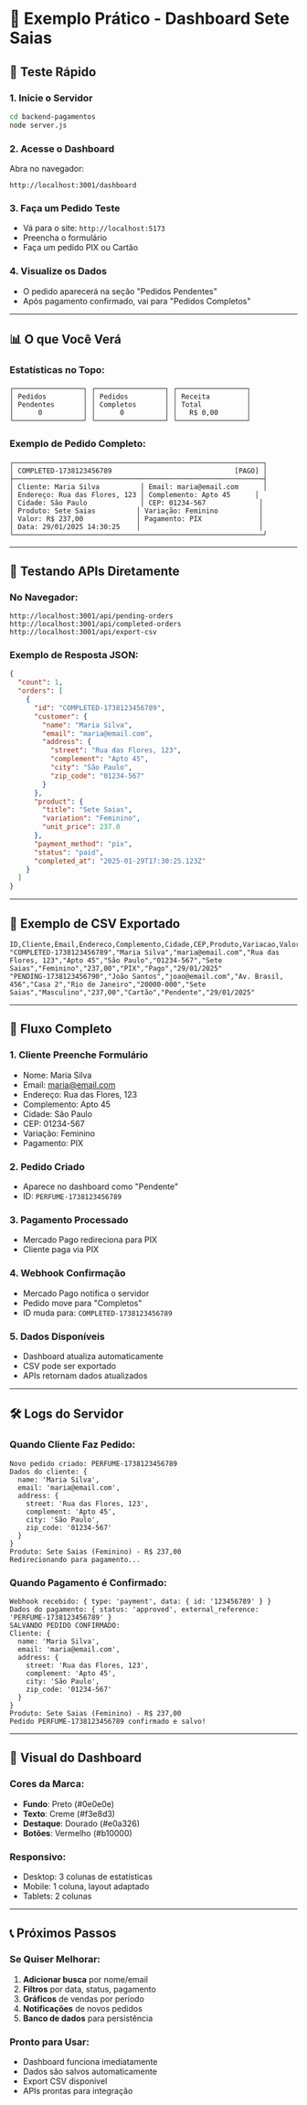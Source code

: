 # 🎯 Exemplo Prático - Dashboard Sete Saias

## 🚀 Teste Rápido

### 1. Inicie o Servidor

```bash
cd backend-pagamentos
node server.js
```

### 2. Acesse o Dashboard

Abra no navegador:

```
http://localhost:3001/dashboard
```

### 3. Faça um Pedido Teste

- Vá para o site: `http://localhost:5173`
- Preencha o formulário
- Faça um pedido PIX ou Cartão

### 4. Visualize os Dados

- O pedido aparecerá na seção "Pedidos Pendentes"
- Após pagamento confirmado, vai para "Pedidos Completos"

---

## 📊 O que Você Verá

### Estatísticas no Topo:

```
┌─────────────────┐ ┌─────────────────┐ ┌─────────────────┐
│ Pedidos         │ │ Pedidos         │ │ Receita         │
│ Pendentes       │ │ Completos       │ │ Total           │
│      0          │ │      0          │ │   R$ 0,00       │
└─────────────────┘ └─────────────────┘ └─────────────────┘
```

### Exemplo de Pedido Completo:

```
┌─────────────────────────────────────────────────────────────┐
│ COMPLETED-1738123456789                              [PAGO] │
├─────────────────────────────────────────────────────────────┤
│ Cliente: Maria Silva          │ Email: maria@email.com      │
│ Endereço: Rua das Flores, 123 │ Complemento: Apto 45      │
│ Cidade: São Paulo             │ CEP: 01234-567             │
│ Produto: Sete Saias          │ Variação: Feminino          │
│ Valor: R$ 237,00             │ Pagamento: PIX              │
│ Data: 29/01/2025 14:30:25    │                             │
└─────────────────────────────────────────────────────────────┘
```

---

## 🔧 Testando APIs Diretamente

### No Navegador:

```
http://localhost:3001/api/pending-orders
http://localhost:3001/api/completed-orders
http://localhost:3001/api/export-csv
```

### Exemplo de Resposta JSON:

```json
{
  "count": 1,
  "orders": [
    {
      "id": "COMPLETED-1738123456789",
      "customer": {
        "name": "Maria Silva",
        "email": "maria@email.com",
        "address": {
          "street": "Rua das Flores, 123",
          "complement": "Apto 45",
          "city": "São Paulo",
          "zip_code": "01234-567"
        }
      },
      "product": {
        "title": "Sete Saias",
        "variation": "Feminino",
        "unit_price": 237.0
      },
      "payment_method": "pix",
      "status": "paid",
      "completed_at": "2025-01-29T17:30:25.123Z"
    }
  ]
}
```

---

## 📁 Exemplo de CSV Exportado

```csv
ID,Cliente,Email,Endereco,Complemento,Cidade,CEP,Produto,Variacao,Valor,Pagamento,Status,Data
"COMPLETED-1738123456789","Maria Silva","maria@email.com","Rua das Flores, 123","Apto 45","São Paulo","01234-567","Sete Saias","Feminino","237,00","PIX","Pago","29/01/2025"
"PENDING-1738123456790","João Santos","joao@email.com","Av. Brasil, 456","Casa 2","Rio de Janeiro","20000-000","Sete Saias","Masculino","237,00","Cartão","Pendente","29/01/2025"
```

---

## 🔄 Fluxo Completo

### 1. Cliente Preenche Formulário

- Nome: Maria Silva
- Email: maria@email.com
- Endereço: Rua das Flores, 123
- Complemento: Apto 45
- Cidade: São Paulo
- CEP: 01234-567
- Variação: Feminino
- Pagamento: PIX

### 2. Pedido Criado

- Aparece no dashboard como "Pendente"
- ID: `PERFUME-1738123456789`

### 3. Pagamento Processado

- Mercado Pago redireciona para PIX
- Cliente paga via PIX

### 4. Webhook Confirmação

- Mercado Pago notifica o servidor
- Pedido move para "Completos"
- ID muda para: `COMPLETED-1738123456789`

### 5. Dados Disponíveis

- Dashboard atualiza automaticamente
- CSV pode ser exportado
- APIs retornam dados atualizados

---

## 🛠 Logs do Servidor

### Quando Cliente Faz Pedido:

```
Novo pedido criado: PERFUME-1738123456789
Dados do cliente: {
  name: 'Maria Silva',
  email: 'maria@email.com',
  address: {
    street: 'Rua das Flores, 123',
    complement: 'Apto 45',
    city: 'São Paulo',
    zip_code: '01234-567'
  }
}
Produto: Sete Saias (Feminino) - R$ 237,00
Redirecionando para pagamento...
```

### Quando Pagamento é Confirmado:

```
Webhook recebido: { type: 'payment', data: { id: '123456789' } }
Dados do pagamento: { status: 'approved', external_reference: 'PERFUME-1738123456789' }
SALVANDO PEDIDO CONFIRMADO:
Cliente: {
  name: 'Maria Silva',
  email: 'maria@email.com',
  address: {
    street: 'Rua das Flores, 123',
    complement: 'Apto 45',
    city: 'São Paulo',
    zip_code: '01234-567'
  }
}
Produto: Sete Saias (Feminino) - R$ 237,00
Pedido PERFUME-1738123456789 confirmado e salvo!
```

---

## 🎨 Visual do Dashboard

### Cores da Marca:

- **Fundo**: Preto (#0e0e0e)
- **Texto**: Creme (#f3e8d3)
- **Destaque**: Dourado (#e0a326)
- **Botões**: Vermelho (#b10000)

### Responsivo:

- Desktop: 3 colunas de estatísticas
- Mobile: 1 coluna, layout adaptado
- Tablets: 2 colunas

---

## 📞 Próximos Passos

### Se Quiser Melhorar:

1. **Adicionar busca** por nome/email
2. **Filtros** por data, status, pagamento
3. **Gráficos** de vendas por período
4. **Notificações** de novos pedidos
5. **Banco de dados** para persistência

### Pronto para Usar:

- Dashboard funciona imediatamente
- Dados são salvos automaticamente
- Export CSV disponível
- APIs prontas para integração
